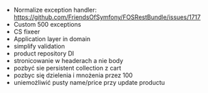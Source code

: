 - Normalize exception handler: https://github.com/FriendsOfSymfony/FOSRestBundle/issues/1717
- Custom 500 exceptions
- CS fixeer
- Application layer in domain
- simplify validation
- product repository DI
- stronicowanie w headerach a nie body
- pozbyć sie persistent collection z cart
- pozbyc się dzielenia i mnożenia przez 100
- uniemożliwić pusty name/price przy update productu
